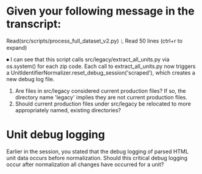# Given your following message in the transcript:

Read(src/scripts/process_full_dataset_v2.py)
  ⎿  Read 50 lines (ctrl+r to expand)

⏺ I can see that this script calls src/legacy/extract_all_units.py via os.system() for each zip code. Each call to
  extract_all_units.py now triggers a UnitIdentifierNormalizer.reset_debug_session('scraped'), which creates a new
  debug log file.

  1. Are files in src/legacy considered current production files? If so, the directory name 'legacy' implies they are not current production files.
  2. Should current production files under src/legacy be relocated to more appropriately named, existing directories?

# Unit debug logging

Earlier in the session, you stated that the debug logging of parsed HTML unit data occurs before normalization. Should this critical debug logging occur after normalization all changes have occurred for a unit?